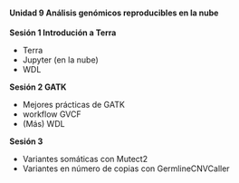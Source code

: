 #### Unidad 9 Análisis genómicos reproducibles en la nube

**Sesión 1 Introdución a Terra**

* Terra
* Jupyter (en la nube)
* WDL

**Sesión 2 GATK**

* Mejores prácticas de GATK
* workflow GVCF
* (Más) WDL

**Sesión 3**

* Variantes somáticas con Mutect2
* Variantes en número de copias con GermlineCNVCaller
